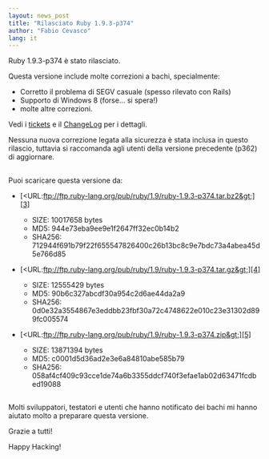 ```yaml
---
layout: news_post
title: "Rilasciato Ruby 1.9.3-p374"
author: "Fabio Cevasco"
lang: it
---
```


Ruby 1.9.3-p374 è stato rilasciato.

Questa versione include molte correzioni a bachi, specialmente:

* Corretto il problema di SEGV casuale (spesso rilevato con Rails)
* Supporto di Windows 8 (forse... si spera!)
* molte altre correzioni.

Vedi i [tickets][1] e il [ChangeLog][2] per i dettagli.

Nessuna nuova correzione legata alla sicurezza è stata inclusa in questo
rilascio, tuttavia si raccomanda agli utenti della versione precedente
(p362) di aggiornare.

## 

Puoi scaricare questa versione da:

* [&lt;URL:ftp://ftp.ruby-lang.org/pub/ruby/1.9/ruby-1.9.3-p374.tar.bz2&gt;][3]
  * SIZE: 10017658 bytes
  * MD5: 944e73eba9ee9e1f2647ff32ec0b14b2
  * SHA256:
    712944f691b79f22f655547826400c26b13bc8c9e7bdc73a4abea45d5e766d85

* [&lt;URL:ftp://ftp.ruby-lang.org/pub/ruby/1.9/ruby-1.9.3-p374.tar.gz&gt;][4]
  * SIZE: 12555429 bytes
  * MD5: 90b6c327abcdf30a954c2d6ae44da2a9
  * SHA256:
    0d0e32a3554867e3eddbb23fbf30a72c4748622e010c23e31302d899fc005574

* [&lt;URL:ftp://ftp.ruby-lang.org/pub/ruby/1.9/ruby-1.9.3-p374.zip&gt;][5]
  * SIZE: 13871394 bytes
  * MD5: c0001d5d36ad2e3e6a84810abe585b79
  * SHA256:
    058af4cf409c93cce1de74a6b3355ddcf740f3efae1ab02d63471fcdbed19088

## 

Molti sviluppatori, testatori e utenti che hanno notificato dei bachi mi
hanno aiutato molto a preparare questa versione.

Grazie a tutti!

Happy Hacking!



[1]: https://bugs.ruby-lang.org/projects/ruby-193/issues?set_filter=1&amp;status_id=5 
[2]: http://svn.ruby-lang.org/repos/ruby/tags/v1_9_3_374/ChangeLog 
[3]: ftp://ftp.ruby-lang.org/pub/ruby/1.9/ruby-1.9.3-p374.tar.bz2 
[4]: ftp://ftp.ruby-lang.org/pub/ruby/1.9/ruby-1.9.3-p374.tar.gz 
[5]: ftp://ftp.ruby-lang.org/pub/ruby/1.9/ruby-1.9.3-p374.zip 
